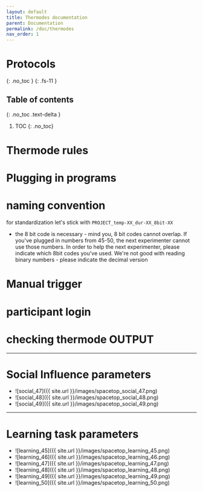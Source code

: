 ```yaml
---
layout: default
title: Thermodes documentation
parent: Documentation
permalink: /doc/thermodes
nav_order: 1
---
```


# Protocols
{: .no_toc }
{: .fs-11 }

## Table of contents
{: .no_toc .text-delta }

1. TOC
{: .no_toc}

# Thermode rules

# Plugging in programs

# naming convention
for standardization
let's stick with
`PROJECT_temp-XX_dur-XX_8bit-XX`
* the 8 bit code is necessary - mind you, 8 bit codes cannot overlap.
If you've plugged in numbers from 45-50, the next experimenter cannot use those numbers.
In order to help the next experimenter, please indicate which 8bit codes you've used.
We're not good with reading binary numbers - please indicate the decimal version
# Manual trigger

# participant login

# checking thermode OUTPUT
---

# Social Influence parameters
* ![social_47]({{ site.url }}/images/spacetop_social_47.png)
* ![social_48]({{ site.url }}/images/spacetop_social_48.png)
* ![social_49]({{ site.url }}/images/spacetop_social_49.png)

---

# Learning task parameters
* ![learning_45]({{ site.url }}/images/spacetop_learning_45.png)
* ![learning_46]({{ site.url }}/images/spacetop_learning_46.png)
* ![learning_47]({{ site.url }}/images/spacetop_learning_47.png)
* ![learning_48]({{ site.url }}/images/spacetop_learning_48.png)
* ![learning_49]({{ site.url }}/images/spacetop_learning_49.png)
* ![learning_50]({{ site.url }}/images/spacetop_learning_50.png)
